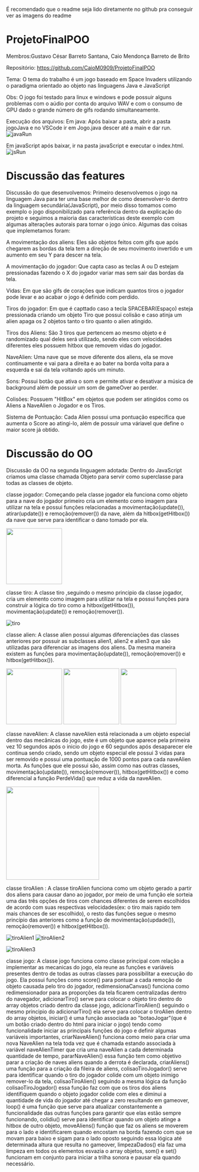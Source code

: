 É recomendado que o readme seja lido diretamente no github pra conseguir ver as imagens do readme
# ProjetoFinalPOO

Membros:Gustavo César Barreto Santana,
        Caio Mendonça Barreto de Brito

Repositório: https://github.com/CaioM0909/ProjetoFinalPOO

Tema: O tema do trabalho é um jogo baseado em Space Invaders utilizando o paradigma orientado ao objeto nas linguagens Java e JavaScript

Obs: O jogo foi testado para linux e windows e pode possuir alguns problemas com o aúdio por conta do arquivo WAV e com o consumo de GPU dado o grande número de gifs rodando simultaneamente.

Execução dos arquivos: Em java: Após baixar a pasta, abrir a pasta jogoJava e no VSCode ir em Jogo.java descer até a main e dar run.
![javaRun](./Imagens/javaRun.png)

Em javaScript após baixar, ir na pasta javaScript e executar o index.html.
![jsRun](./Imagens/jsRun.png)

# Discussão das features
Discussão do que desenvolvemos: Primeiro desenvolvemos o jogo na linguagem Java para ter uma base melhor de como desenvolver-lo dentro da linguagem secundária(JavaScript), por meio disso tomamos como exemplo o jogo disponibilizado para referência dentro da explicação do projeto e seguimos a maioria das características deste exemplo com algumas alterações autorais para tornar o jogo único.
Algumas das coisas que implemetamos foram: 

A movimentação dos aliens: Eles são objetos feitos com gifs que após chegarem as bordas da tela tem a direção de seu movimento invertido e um aumento em seu Y para descer na tela.

A movimentação do jogador: Que capta caso as teclas A ou D estejam pressionadas fazendo o X do jogador variar mas sem sair das bordas da tela.

Vidas: Em que são gifs de corações que indicam quantos tiros o jogador pode levar e ao acabar o jogo é definido com perdido.

Tiros do jogador: Em que é capttado caso a tecla SPACEBAR(Espaço) esteja pressionada criando um objeto Tiro que possui colisão e caso atinja um alien apaga os 2 objetos tanto o tiro quanto o alien atingido.

Tiros dos Aliens: São 3 tiros que pertencem ao mesmo objeto e é randomizado qual deles será utilizado, sendo eles com velocidades diferentes eles possuem hitbox que removem vidas do jogador.

NaveAlien: Uma nave que se move diferente dos aliens, ela se move continuamente e vai para a direita e ao bater na borda volta para a esquerda e sai da tela voltando após um minuto.

Sons: Possui botão que ativa o som e permite ativar e desativar a música de background além de possuir um som de gameOver ao perder.

Colisões: Possuem "HitBox" em objetos que podem ser atingidos como os Aliens a NaveAlien o Jogador e os Tiros.

Sistema de Pontuação: Cada Alien possui uma pontuação específica que aumenta o Score ao atingi-lo, além de possuir uma váriavel que define o maior score já obtido.

# Discussão do OO

Discussão da OO na segunda linguagem adotada: Dentro do JavaScript criamos uma classe chamada Objeto para servir como superclasse para todas as classes de objeto. 

classe jogador: Começando pela classe jogador ela funciona como objeto para a nave do jogador primeiro cria um elemento como imagem para utilizar na tela e possui funções relacionadas a movimentação(update()), atirar(update()) e remoção(remover()) da nave, além da hitbox(getHitbox()) da nave que serve para identificar o dano tomado por ela.

<img style="width:150;" alt="" src="./Imagens/gifNave.gif"/>

classe tiro: A classe tiro ,seguindo o mesmo principio da classe jogador, cria um elemento como imagem para utilizar na tela e possui funções para construir a lógica do tiro como a hitbox(getHitbox()), movimentação(update()) e remoção(remover()).

![tiro](./Imagens/tiroNave.gif)

classe alien: A classe alien possui algumas diferenciações das classes anteriores por possuir as subclasses alien1, alien2 e alien3 que são utilizadas para diferenciar as imagens dos aliens. Da mesma maneira existem as funções para movimentação(update()), remoção(remover()) e hitbox(getHitbox()).

<img style="width:150;" alt="" src="./Imagens/alien1.gif"/>

<img style="width:150;" alt="" src="./Imagens/alien2.gif"/>

<img style="width:150;" alt="" src="./Imagens/alien3.gif"/>

classe naveAlien: A classe naveAlien está relacionada a um objeto especial dentro das mecânicas do jogo, este é um objeto que aparece pela primeira vez 10 segundos após o inicio do jogo e 60 segundos após desaparecer ele continua sendo criado, sendo um objeto especial ele possui 3 vidas para ser removido e possui uma pontuação de 1000 pontos para cada naveAlien morta. As funções que ele possui são, assim como nas outras classes, movimentação(update()), remoção(remover()), hitbox(getHitbox()) e como diferencial a função PerdeVida() que reduz a vida da naveAlien.

<img style="width:250;" alt="" src="./Imagens/NaveAlien.gif"/>


classe tiroAlien : A classe tiroAlien funciona como um objeto gerado a partir dos aliens para causar dano ao jogador, por meio de uma função ele sorteia uma das três opções de tiros com chances diferentes de serem escolhidos de acordo com suas respectivas velocidades(ex: o tiro mais rapido tem mais chances de ser escolhido), o resto das funções segue o mesmo princípio das anteriores como a função de movimentação(updade()), remoção(remover()) e hitbox(getHitbox()).

![tiroAlien1](./Imagens/TiroRapido.gif)     ![tiroAlien2](./Imagens/TiroMedio.gif)           
 
![tiroAlien3](./Imagens/TiroDevagar.gif)

classe jogo: A classe jogo funciona como classe principal com relação a implementar as mecanicas do jogo, ela reune as funções e variáveis presentes dentro de todas as outras classes para possibilitar a execução do jogo. Ela possui funções como score() para pontuar a cada remoção de objeto causada pelo tiro do jogador, redimensionaCanvas() funciona como redimensionador para as proporções da tela ficarem centralizadas dentro do navegador, adicionarTiro() serve para colocar o objeto tiro dentro do array objetos criado dentro da classe jogo, adicionarTiroAlien() seguindo o mesmo principio do adicionarTiro() ela serve para colocar o tiroAlien dentro do array objetos, iniciar() é uma função associada ao "botaoJogar"(que é um botão criado dentro do html para iniciar o jogo) tendo como funcionalidade iniciar as principais funções do jogo e definir algumas variáveis importantes, criarNaveAlien() funciona como meio para criar uma nova NaveAlien na tela toda vez que é chamada estando associada à variável naveAlienTimer que cria uma naveAlien a cada determinada quantidade de tempo, pararNaveAlien() essa função tem como objetivo parar a criação de naves aliens quando a derrota é declarada, criarAliens() uma função para a criação da fileira de aliens, colisaoTiroJogador() serve para identificar quando o tiro do jogador colide com um objeto inimigo remover-lo da tela, colisaoTiroAlien() seguindo a mesma lógica da função colisaoTiroJogador() essa função faz com que os tiros dos aliens identifiquem quando o objeto jogador colide com eles e diminui a quantidade de vida do jogador até chegar a zero resultando em gameover, loop() é uma função que serve para atualizar constantemente a funcionalidade das outras funções para garantir que elas estão sempre funcionando, colidiu() serve para identificar quando um objeto atinge a hitbox de outro objeto, moveAliens() função que faz os aliens se moverem para o lado e identificarem quando encostam na borda fazendo com que se movam para baixo e sigam para o lado oposto seguindo essa lógica até determinada altura que resulta no gameover, limpezaDados() ela faz uma limpeza em todos os elementos esvazia o array objetos, som() e set() funcionam em conjunto para iniciar a trilha sonora e pausar ela quando necessário.

